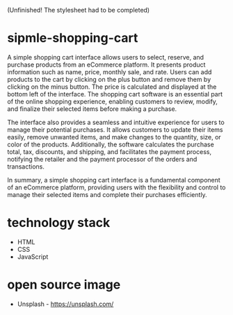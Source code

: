 (Unfinished! The stylesheet had to be completed)

# sipmle-shopping-cart

A simple shopping cart interface allows users to select, reserve, and purchase products from an eCommerce platform. It presents product information such as name, price, monthly sale, and rate. Users can add products to the cart by clicking on the plus button and remove them by clicking on the minus button. The price is calculated and displayed at the bottom left of the interface. The shopping cart software is an essential part of the online shopping experience, enabling customers to review, modify, and finalize their selected items before making a purchase.

The interface also provides a seamless and intuitive experience for users to manage their potential purchases. It allows customers to update their items easily, remove unwanted items, and make changes to the quantity, size, or color of the products. Additionally, the software calculates the purchase total, tax, discounts, and shipping, and facilitates the payment process, notifying the retailer and the payment processor of the orders and transactions.

In summary, a simple shopping cart interface is a fundamental component of an eCommerce platform, providing users with the flexibility and control to manage their selected items and complete their purchases efficiently.

# technology stack

- HTML
- CSS
- JavaScript

# open source image

- Unsplash - https://unsplash.com/
